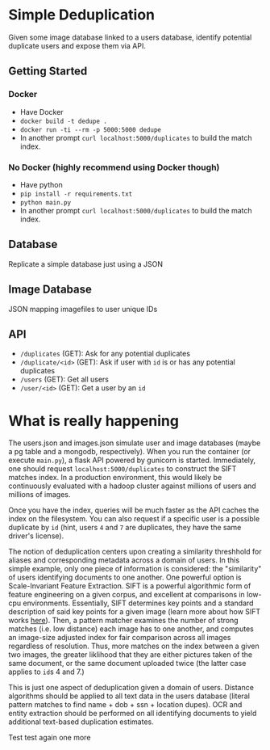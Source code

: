 # Simple Deduplication

Given some image database linked to a users database, identify potential duplicate users and expose them via API.

## Getting Started

### Docker

* Have Docker
* `docker build -t dedupe .`
* `docker run -ti --rm -p 5000:5000 dedupe`
* In another prompt `curl localhost:5000/duplicates` to build the match index.

### No Docker (highly recommend using Docker though)

* Have python
* `pip install -r requirements.txt`
* `python main.py`
* In another prompt `curl localhost:5000/duplicates` to build the match index.

## Database

Replicate a simple database just using a JSON

## Image Database

JSON mapping imagefiles to user unique IDs

## API

* `/duplicates` (GET): Ask for any potential duplicates
* `/duplicate/<id>` (GET): Ask if user with `id` is or has any potential duplicates
* `/users` (GET): Get all users
* `/user/<id>` (GET): Get a user by an `id`

# What is really happening

The users.json and images.json simulate user and image databases (maybe a pg table and a mongodb, respectively). When you run the container (or execute `main.py`), a flask API powered by gunicorn is started. Immediately, one should request `localhost:5000/duplicates` to construct the SIFT matches index. In a production environment, this would likely be continuously evaluated with a hadoop cluster against millions of users and millions of images. 

Once you have the index, queries will be much faster as the API caches the index on the filesystem. You can also request if a specific user is a possible duplicate by `id` (hint, users `4` and `7` are duplicates, they have the same driver's license). 

The notion of deduplication centers upon creating a similarity threshhold for aliases and corresponding metadata across a domain of users. In this simple example, only one piece of information is considered: the "similarity" of users identifying documents to one another. One powerful option is Scale-Invariant Feature Extraction. SIFT is a powerful algorithmic form of feature engineering on a given corpus, and excellent at comparisons in low-cpu environments.  Essentially, SIFT determines key points and a standard description of said key points for a given image (learn more about how SIFT works [here](https://docs.opencv.org/3.4.1/da/df5/tutorial_py_sift_intro.html)). Then, a pattern matcher examines the number of strong matches (i.e. low distance) each image has to one another, and computes an image-size adjusted index for fair comparison across all images regardless of resolution. Thus, more matches on the index between a given two images, the greater liklihood that they are either pictures taken of the same document, or the same document uploaded twice (the latter case applies to `id`s 4 and 7.) 

This is just one aspect of deduplication given a domain of users. Distance algorithms should be applied to all text data in the users database (literal pattern matches to find name + dob + ssn + location dupes). OCR and entity extraction should be performed on all identifying documents to yield additional text-based duplication estimates.

Test test again one more

